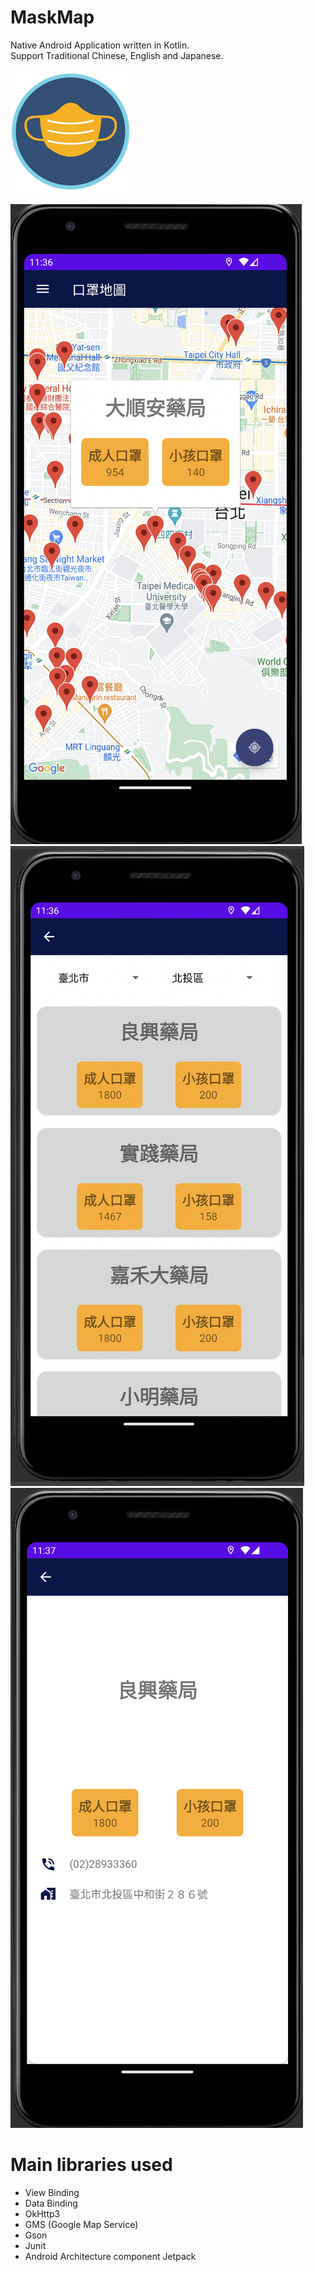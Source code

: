 # MaskMap
Native Android Application written in Kotlin.  
Support Traditional Chinese, English and Japanese.  
<br>
![alt text](https://raw.githubusercontent.com/gy6543721/MaskMap/main/app/src/main/res/mipmap-xxxhdpi/ic_launcher_mask.png) 
<br>
<br>
![alt text](https://raw.githubusercontent.com/gy6543721/MaskMap/main/pictures/001.png)
<br>
![alt text](https://raw.githubusercontent.com/gy6543721/MaskMap/main/pictures/002.png)
<br>
![alt text](https://raw.githubusercontent.com/gy6543721/MaskMap/main/pictures/003.png)
<br>

# Main libraries used
* View Binding
* Data Binding
* OkHttp3
* GMS (Google Map Service)
* Gson
* Junit
* Android Architecture component Jetpack
